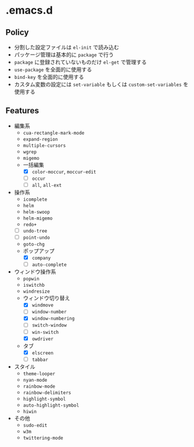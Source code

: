 # .emacs.d

## Policy

- 分割した設定ファイルは `el-init` で読み込む
- パッケージ管理は基本的に `package` で行う
- `package` に登録されていないものだけ `el-get` で管理する
- `use-package` を全面的に使用する
- `bind-key` を全面的に使用する
- カスタム変数の設定には `set-variable` もしくは `custom-set-variables` を使用する

## Features

- 編集系
  - `cua-rectangle-mark-mode`
  - `expand-region`
  - `multiple-cursors`
  - `wgrep`
  - `migemo`
  - 一括編集
    - [x] `color-moccur`, `moccur-edit`
    - [ ] `occur`
    - [ ] `all`, `all-ext`
- 操作系
  - `icomplete`
  - `helm`
  - `helm-swoop`
  - `helm-migemo`
  - `redo+`
  - [ ] `undo-tree`
  - [ ] `point-undo`
  - `goto-chg`
  - ポップアップ
    - [x] `company`
    - [ ] `auto-complete`
- ウィンドウ操作系
  - `popwin`
  - `iswitchb`
  - `windresize`
  - ウィンドウ切り替え
    - [x] `windmove`
	- [ ] `window-number`
	- [x] `window-numbering`
    - [ ] `switch-window`
    - [ ] `win-switch`
    - [x] `owdriver`
  - タブ
    - [x] `elscreen`
    - [ ] `tabbar`
- スタイル
  - `theme-looper`
  - `nyan-mode`
  - `rainbow-mode`
  - `rainbow-delimiters`
  - `highlight-symbol`
  - `auto-highlight-symbol`
  - `hiwin`
- その他
  - `sudo-edit`
  - `w3m`
  - `twittering-mode`